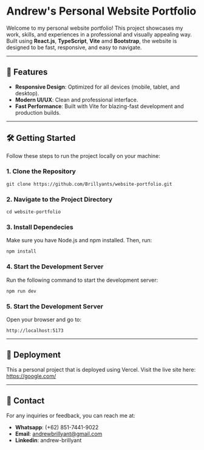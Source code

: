 # Andrew's Personal Website Portfolio

Welcome to my personal website portfolio! This project showcases my work, skills, and experiences in a professional and visually appealing way. Built using **React.js**, **TypeScript**, **Vite** amd **Bootstrap**, the website is designed to be fast, responsive, and easy to navigate.

---

## 🚀 Features
- **Responsive Design**: Optimized for all devices (mobile, tablet, and desktop).
- **Modern UI/UX**: Clean and professional interface.
- **Fast Performance**: Built with Vite for blazing-fast development and production builds.

---

## 🛠️ Getting Started
Follow these steps to run the project locally on your machine:

### 1. Clone the Repository
```git clone https://github.com/Brillyants/website-portfolio.git```
### 2. Navigate to the Project Directory
```cd website-portfolio```
### 3. Install Dependecies
Make sure you have Node.js and npm installed. Then, run:

```npm install```
### 4. Start the Development Server
Run the following command to start the development server:

```npm run dev```
### 5. Start the Development Server
Open your browser and go to:

```http://localhost:5173```

---

## 📂 Deployment
This a personal project that is deployed using Vercel. Visit the live site here: https://google.com/

---

## 📧 Contact
For any inquiries or feedback, you can reach me at:
- **Whatsapp**: (+62) 851-7441-9022
- **Email**: andrewbrillyant@gmail.com
- **Linkedin**: andrew-brillyant
